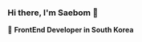 ### Hi there, I'm Saebom 👋

🚀 **FrontEnd Developer in South Korea**

<div><a href="https://velog.io/@kirin" ></a></div>
